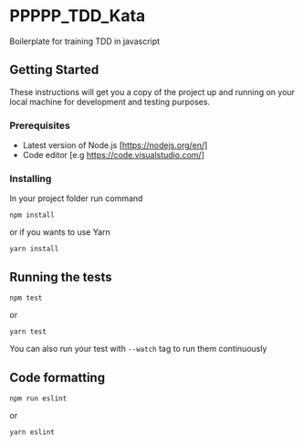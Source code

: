 # PPPPP_TDD_Kata
Boilerplate for training TDD in javascript

## Getting Started

These instructions will get you a copy of the project up and running on your local machine for development and testing purposes.

### Prerequisites

- Latest version of Node.js [https://nodejs.org/en/]
- Code editor  [e.g https://code.visualstudio.com/]

### Installing

In your project folder run command

```
npm install
```

or if you wants to use Yarn

```
yarn install
```

## Running the tests

```
npm test
```

or

```
yarn test
```

You can also run your test with ```--watch``` tag to run them continuously

## Code formatting

```
npm run eslint
```

or

```
yarn eslint
```
